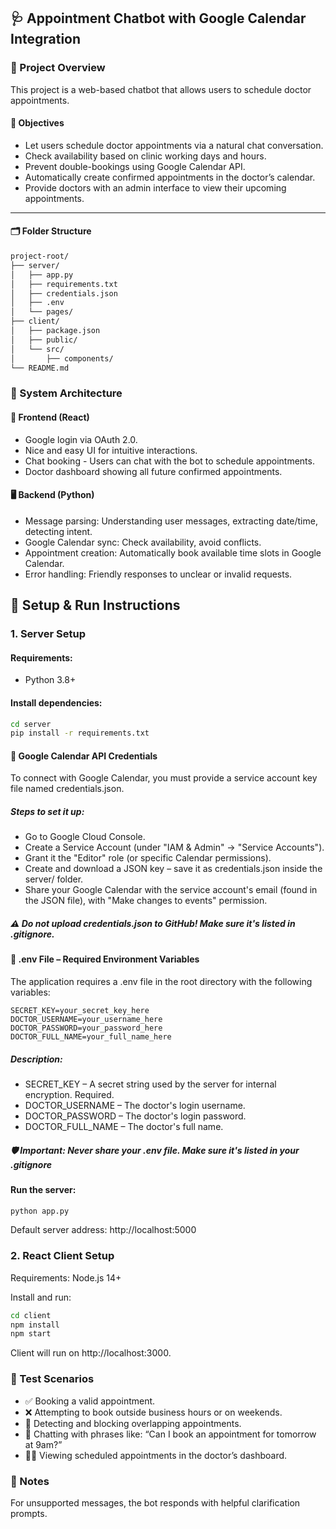 ## 🩺 Appointment Chatbot with Google Calendar Integration

### 🚀 Project Overview
This project is a web-based chatbot that allows users to schedule doctor appointments.

#### 🎯 Objectives
- Let users schedule doctor appointments via a natural chat conversation.
- Check availability based on clinic working days and hours.
- Prevent double-bookings using Google Calendar API.
- Automatically create confirmed appointments in the doctor’s calendar.
- Provide doctors with an admin interface to view their upcoming appointments.

---
#### 🗂️ Folder Structure
```markdown
project-root/
├── server/
│   ├── app.py
│   ├── requirements.txt
│   ├── credentials.json
│   ├── .env
│   └── pages/
├── client/
│   ├── package.json
│   ├── public/
│   └── src/
│       ├── components/
└── README.md
```
### 🧩 System Architecture

#### 📱 Frontend (React)
- Google login via OAuth 2.0.
- Nice and easy UI for intuitive interactions.
- Chat booking - Users can chat with the bot to schedule appointments.
- Doctor dashboard showing all future confirmed appointments.

#### 🖥️ Backend (Python)
- Message parsing: Understanding user messages, extracting date/time, detecting intent.
- Google Calendar sync: Check availability, avoid conflicts.
- Appointment creation: Automatically book available time slots in Google Calendar.
- Error handling: Friendly responses to unclear or invalid requests.

## 🔧 Setup & Run Instructions

### 1. Server Setup

#### Requirements:
- Python 3.8+

#### Install dependencies:

```bash
cd server
pip install -r requirements.txt
```

#### 🔐 Google Calendar API Credentials
To connect with Google Calendar, you must provide a service account key file named credentials.json.

##### Steps to set it up:
- Go to Google Cloud Console.
- Create a Service Account (under "IAM & Admin" → "Service Accounts").
- Grant it the "Editor" role (or specific Calendar permissions).
- Create and download a JSON key – save it as credentials.json inside the server/ folder.
- Share your Google Calendar with the service account's email (found in the JSON file), with "Make changes to events" permission.

##### ⚠️ Do not upload credentials.json to GitHub! Make sure it's listed in .gitignore.

#### 🔐 .env File – Required Environment Variables
The application requires a .env file in the root directory with the following variables:
```
SECRET_KEY=your_secret_key_here
DOCTOR_USERNAME=your_username_here
DOCTOR_PASSWORD=your_password_here
DOCTOR_FULL_NAME=your_full_name_here
```
##### Description:
- SECRET_KEY – A secret string used by the server for internal encryption. Required.
- DOCTOR_USERNAME – The doctor's login username.
- DOCTOR_PASSWORD – The doctor's login password.
- DOCTOR_FULL_NAME – The doctor's full name.
##### 🛡️ Important: Never share your .env file. Make sure it's listed in your .gitignore

#### Run the server:
```bash
python app.py
```
Default server address: http://localhost:5000

### 2. React Client Setup

Requirements:
Node.js 14+

Install and run:

```bash
cd client
npm install
npm start
```

Client will run on http://localhost:3000.

### 🧪 Test Scenarios
- ✅ Booking a valid appointment.
- ❌ Attempting to book outside business hours or on weekends.
- 🔁 Detecting and blocking overlapping appointments.
- 💬 Chatting with phrases like: “Can I book an appointment for tomorrow at 9am?”
- 👨‍⚕️ Viewing scheduled appointments in the doctor’s dashboard.

### 📌 Notes
For unsupported messages, the bot responds with helpful clarification prompts.








